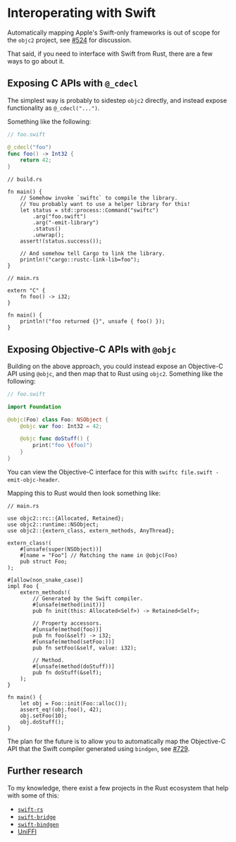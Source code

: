 # Interoperating with Swift

Automatically mapping Apple's Swift-only frameworks is out of scope for the `objc2` project, see [#524](https://github.com/madsmtm/objc2/issues/524) for discussion.

That said, if you need to interface with Swift from Rust, there are a few ways to go about it.


## Exposing C APIs with `@_cdecl`

The simplest way is probably to sidestep `objc2` directly, and instead expose functionality as `@_cdecl("...")`.

Something like the following:

```swift
// foo.swift

@_cdecl("foo")
func foo() -> Int32 {
    return 42;
}
```

```rust,ignore
// build.rs

fn main() {
    // Somehow invoke `swiftc` to compile the library.
    // You probably want to use a helper library for this!
    let status = std::process::Command("swiftc")
        .arg("foo.swift")
        .arg("-emit-library")
        .status()
        .unwrap();
    assert!(status.success());

    // And somehow tell Cargo to link the library.
    println!("cargo::rustc-link-lib=foo");
}
```

```rust,no_run
// main.rs

extern "C" {
    fn foo() -> i32;
}

fn main() {
    println!("foo returned {}", unsafe { foo() });
}
```


## Exposing Objective-C APIs with `@objc`

Building on the above approach, you could instead expose an Objective-C API using `@objc`, and then map that to Rust using `objc2`. Something like the following:

```swift
// foo.swift

import Foundation

@objc(Foo) class Foo: NSObject {
    @objc var foo: Int32 = 42;

    @objc func doStuff() {
        print("foo \(foo)")
    }
}
```

You can view the Objective-C interface for this with `swiftc file.swift -emit-objc-header`.

Mapping this to Rust would then look something like:

```rust,no_run
// main.rs

use objc2::rc::{Allocated, Retained};
use objc2::runtime::NSObject;
use objc2::{extern_class, extern_methods, AnyThread};

extern_class!(
    #[unsafe(super(NSObject))]
    #[name = "Foo"] // Matching the name in @objc(Foo)
    pub struct Foo;
);

#[allow(non_snake_case)]
impl Foo {
    extern_methods!(
        // Generated by the Swift compiler.
        #[unsafe(method(init))]
        pub fn init(this: Allocated<Self>) -> Retained<Self>;

        // Property accessors.
        #[unsafe(method(foo))]
        pub fn foo(&self) -> i32;
        #[unsafe(method(setFoo:))]
        pub fn setFoo(&self, value: i32);

        // Method.
        #[unsafe(method(doStuff))]
        pub fn doStuff(&self);
    );
}

fn main() {
    let obj = Foo::init(Foo::alloc());
    assert_eq!(obj.foo(), 42);
    obj.setFoo(10);
    obj.doStuff();
}
```

The plan for the future is to allow you to automatically map the Objective-C API that the Swift compiler generated using `bindgen`, see [#729](https://github.com/madsmtm/objc2/issues/729).


## Further research

To my knowledge, there exist a few projects in the Rust ecosystem that help with some of this:

- [`swift-rs`](https://github.com/Brendonovich/swift-rs)
- [`swift-bridge`](https://github.com/chinedufn/swift-bridge)
- [`swift-bindgen`](https://github.com/nvzqz/swift-bindgen)
- [UniFFI](https://github.com/mozilla/uniffi-rs)
